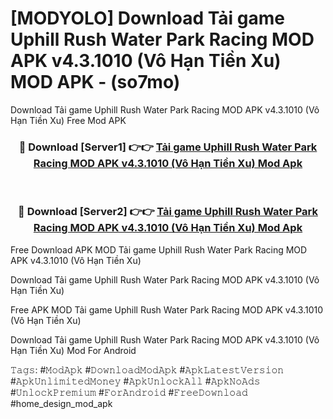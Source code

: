 # [MODYOLO] Download Tải game Uphill Rush Water Park Racing MOD APK v4.3.1010 (Vô Hạn Tiền Xu) MOD APK - (so7mo)
Download Tải game Uphill Rush Water Park Racing MOD APK v4.3.1010 (Vô Hạn Tiền Xu) Free Mod APK

<div align="center">
<h3>🔴 Download [Server1] 👉👉 <a href="https://apk-comot.site?title=Tải_game_Uphill_Rush_Water_Park_Racing_MOD_APK_v4.3.1010_(Vô_Hạn_Tiền_Xu)">Tải game Uphill Rush Water Park Racing MOD APK v4.3.1010 (Vô Hạn Tiền Xu) Mod Apk</a></h3><br>

<h3>🔴 Download [Server2] 👉👉 <a href="https://apk-comot.site?title=Tải_game_Uphill_Rush_Water_Park_Racing_MOD_APK_v4.3.1010_(Vô_Hạn_Tiền_Xu)">Tải game Uphill Rush Water Park Racing MOD APK v4.3.1010 (Vô Hạn Tiền Xu) Mod Apk</a></h3>
</div>


Free Download APK MOD Tải game Uphill Rush Water Park Racing MOD APK v4.3.1010 (Vô Hạn Tiền Xu)

Download Tải game Uphill Rush Water Park Racing MOD APK v4.3.1010 (Vô Hạn Tiền Xu) 

Free APK MOD Tải game Uphill Rush Water Park Racing MOD APK v4.3.1010 (Vô Hạn Tiền Xu) 

Download Tải game Uphill Rush Water Park Racing MOD APK v4.3.1010 (Vô Hạn Tiền Xu) Mod For Android

𝚃𝚊𝚐𝚜: #𝙼𝚘𝚍𝙰𝚙𝚔 #𝙳𝚘𝚠𝚗𝚕𝚘𝚊𝚍𝙼𝚘𝚍𝙰𝚙𝚔 #𝙰𝚙𝚔𝙻𝚊𝚝𝚎𝚜𝚝𝚅𝚎𝚛𝚜𝚒𝚘𝚗 #𝙰𝚙𝚔𝚄𝚗𝚕𝚒𝚖𝚒𝚝𝚎𝚍𝙼𝚘𝚗𝚎𝚢 #𝙰𝚙𝚔𝚄𝚗𝚕𝚘𝚌𝚔𝙰𝚕𝚕 #𝙰𝚙𝚔𝙽𝚘𝙰𝚍𝚜 #𝚄𝚗𝚕𝚘𝚌𝚔𝙿𝚛𝚎𝚖𝚒𝚞𝚖 #𝙵𝚘𝚛𝙰𝚗𝚍𝚛𝚘𝚒𝚍 #𝙵𝚛𝚎𝚎𝙳𝚘𝚠𝚗𝚕𝚘𝚊𝚍 #home_design_mod_apk